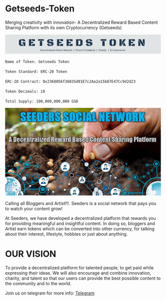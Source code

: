 # Getseeds-Token
Merging creativity with innovation- A Decentralized Reward Based Content Sharing Platform with its own Cryptocurrency (Getseeds)

 ![alt tag](https://github.com/Getseeds-GSD/Getseeds-Token/blob/master/GETSEEDS%20TOKEN.jpg)
 
    Name of Token: Getseeds Token

    Token Standard: ERC-20 Token

    ERC-20 Contract: 0x2368056f36035d01E7c2Aa2a15b87E47Cc9d2d23

    Token Decimals: 18

    Total Supply: 100,000,000,000 GSD
    
  ![alt tag](https://github.com/Getseeds-GSD/Getseeds-Token/blob/master/seeders4.png)
    
   Calling all Bloggers and Artist!!!. Seeders is a social network that pays you to watch your content grow!
   
   At Seeders, we have developed a decentralized platform that rewards you for providing meaningful and insightful content. In doing so, bloggers and Artist earn tokens which can be converted into other currency, for talking about their interest, lifestyle, hobbies or just about anything.

# OUR VISION

To provide a decentralized platform for talented people, to get paid while expressing their ideas. We will also encourage and combine innovation, charity, and talent so that our users can provide the best possible content to the community and to the world.

<p>Join us on telegram for more info: <a href="https://t.me/THUGCOIN" rel="nofollow">Telegram</a></p>
